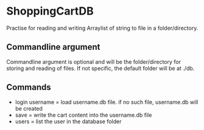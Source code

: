# ShoppingCartDB 
Practise for reading and writing Arraylist of string to file in a folder/directory.
<br>
## Commandline argument
Commandline argument is optional and will be the folder/directory for storing and reading of files. If not specific, the default folder will be at ./db. 
<br>
## Commands
- login username = load username.db file. if no such file, username.db will be created
- save = write the cart content into the username.db file
- users = list the user in the database folder
